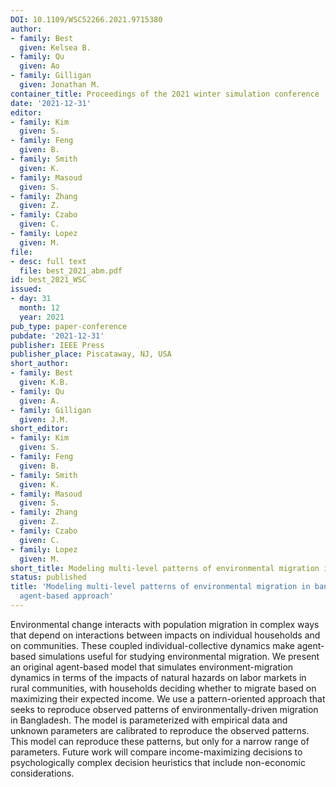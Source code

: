 ```yaml
---
DOI: 10.1109/WSC52266.2021.9715380
author:
- family: Best
  given: Kelsea B.
- family: Qu
  given: Ao
- family: Gilligan
  given: Jonathan M.
container_title: Proceedings of the 2021 winter simulation conference
date: '2021-12-31'
editor:
- family: Kim
  given: S.
- family: Feng
  given: B.
- family: Smith
  given: K.
- family: Masoud
  given: S.
- family: Zhang
  given: Z.
- family: Czabo
  given: C.
- family: Lopez
  given: M.
file:
- desc: full text
  file: best_2021_abm.pdf
id: best_2021_WSC
issued:
- day: 31
  month: 12
  year: 2021
pub_type: paper-conference
pubdate: '2021-12-31'
publisher: IEEE Press
publisher_place: Piscataway, NJ, USA
short_author:
- family: Best
  given: K.B.
- family: Qu
  given: A.
- family: Gilligan
  given: J.M.
short_editor:
- family: Kim
  given: S.
- family: Feng
  given: B.
- family: Smith
  given: K.
- family: Masoud
  given: S.
- family: Zhang
  given: Z.
- family: Czabo
  given: C.
- family: Lopez
  given: M.
short_title: Modeling multi-level patterns of environmental migration in bangladesh
status: published
title: 'Modeling multi-level patterns of environmental migration in bangladesh: An
  agent-based approach'
---
```

Environmental change interacts with population migration in complex ways that depend on interactions between impacts on individual households and on communities. These coupled individual-collective dynamics make agent-based simulations useful for studying environmental migration. We present an original agent-based model that simulates environment-migration dynamics in terms of the impacts of natural hazards on labor markets in rural communities, with households deciding whether to migrate based on maximizing their expected income. We use a pattern-oriented approach that seeks to reproduce observed patterns of environmentally-driven migration in Bangladesh. The model is parameterized with empirical data and unknown parameters are calibrated to reproduce the observed patterns. This model can reproduce these patterns, but only for a narrow range of parameters. Future work will compare income-maximizing decisions to psychologically complex decision heuristics that include non-economic considerations.
